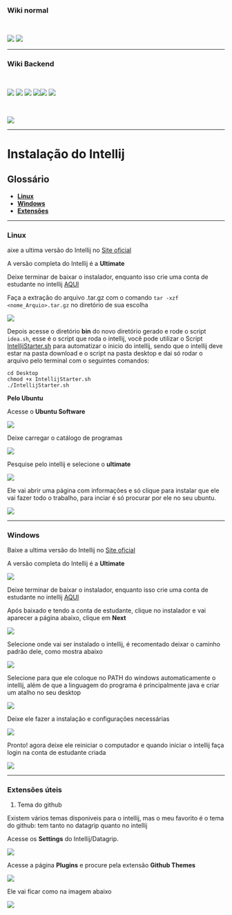 ### Wiki normal

<br>

[![](https://img.shields.io/badge/P%C3%A1gina%20Inicial-323330?style=for-the-badge)](home)
[![](https://img.shields.io/badge/Instala%C3%A7%C3%A3o-323330?style=for-the-badge)](Instalação)

---

### Wiki Backend

<br>

[![](https://img.shields.io/badge/Página_inicial_backend-323330?style=for-the-badge)](backend/backend_home)
[![](https://img.shields.io/badge/Instalando_Java-323330?style=for-the-badge&logo=java&logoColor=white)](backend/java_instalacao)
[![](https://img.shields.io/badge/Instalando_maven-323330?style=for-the-badge)](backend/maven_instalacao)
[![](https://img.shields.io/badge/Instalando_postman-323330?style=for-the-badge)](backend/postman_instalacao)[![](https://img.shields.io/badge/Instalando_intellij-FF4500?style=for-the-badge)](backend/intellij_instalacao)
[![](https://img.shields.io/badge/Instalando_Datagrip-323330?style=for-the-badge)](backend/datagrip_instalacao)

<br>

[![](https://img.shields.io/badge/Utilizando_postman-323330?style=for-the-badge)]()

---

# Instalação do Intellij

## Glossário

* [**Linux**](backend/intellij_instalacao#linux)
* [**Windows**](backend/intellij_instalacao#windows)
* [**Extensões**](backend/intellij_instalacao#extensao)

---

<a name="linux"></a>

### Linux

aixe a ultima versão do Intellij no [Site oficial](https://www.jetbrains.com/pt-br/idea/download/)

A versão completa do Intellij é a **Ultimate**

Deixe terminar de baixar o instalador, enquanto isso crie uma conta de estudante no intellij [AQUI](https://www.jetbrains.com/pt-br/community/education/#students)

Faça a extração do arquivo .tar.gz com o comando `tar -xzf <nome_Arquio>.tar.gz` no diretório de sua escolha

<img src="resources/images/intellij/1_linux.png">

Depois acesse o diretório **bin** do novo diretório gerado e rode o script `idea.sh`, esse é o script que roda o intellij, você pode utilizar o Script [IntellijStarter.sh](https://tools.ages.pucrs.br/Joinfut/joinfut-database/-/blob/main/Script_Linux/IntellijStarter.sh) para automatizar o inicio do intellij, sendo que o intellij deve estar na pasta download e o script na pasta desktop e dai só rodar o arquivo pelo terminal com o seguintes comandos:

```shell
cd Desktop
chmod +x IntellijStarter.sh
./IntellijStarter.sh
```

**Pelo Ubuntu**

Acesse o **Ubuntu Software**

<img src="resources/images/intellij/2_linux.png">

Deixe carregar o catálogo de programas

<img src="resources/images/intellij/3_linux.png">

Pesquise pelo intellij e selecione o **ultimate**

<img src="resources/images/intellij/4_linux.png">

Ele vai abrir uma página com informações e só clique para instalar que ele vai fazer todo o trabalho, para inciar é só procurar por ele no seu ubuntu.

<img src="resources/images/intellij/5_linux.png">

---

<a name="windows"></a>

### Windows

Baixe a ultima versão do Intellij no [Site oficial](https://www.jetbrains.com/pt-br/idea/download/)

A versão completa do Intellij é a **Ultimate**

<img src="resources/images/intellij/1.png">

Deixe terminar de baixar o instalador, enquanto isso crie uma conta de estudante no intellij [AQUI](https://www.jetbrains.com/pt-br/community/education/#students)


Após baixado e tendo a conta de estudante, clique no instalador e vai aparecer a página abaixo, clique em **Next**

<img src="resources/images/intellij/3.png">

Selecione onde vai ser instalado o intellij, é recomentado deixar o caminho padrão dele, como mostra abaixo

<img src="resources/images/intellij/4.png">

Selecione para que ele coloque no PATH do windows automaticamente o intellij, além de que a linguagem do programa é principalmente java e criar um atalho no seu desktop

<img src="resources/images/intellij/5.png">

Deixe ele fazer a instalação e configurações necessárias

<img src="resources/images/intellij/6.png">

Pronto! agora deixe ele reiniciar o computador e quando iniciar o intellij faça login na conta de estudante criada

<img src="resources/images/intellij/7.png">

---

<a name="extensao"></a>

### Extensões úteis

1) Tema do github

Existem vários temas disponiveis para o intellij, mas o meu favorito é o tema do github: tem tanto no datagrip quanto no intellij

Acesse os **Settings** do Intellij/Datagrip.

<img src="resources\images\datagrip\10.png">

Acesse a página **Plugins** e procure pela extensão **Github Themes**

<img src="resources\images\datagrip\11.png">

Ele vai ficar como na imagem abaixo

<img src="resources\images\datagrip\12.png">

